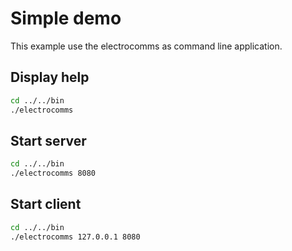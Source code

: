 # Simple demo

This example use the electrocomms as command line application.

## Display help

```sh
cd ../../bin
./electrocomms
```

## Start server

```sh
cd ../../bin
./electrocomms 8080
```

## Start client

```sh
cd ../../bin
./electrocomms 127.0.0.1 8080
```

